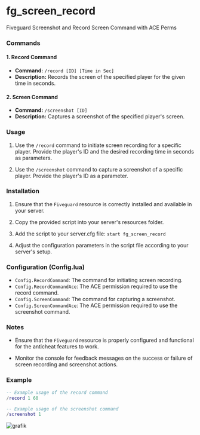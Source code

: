 # fg_screen_record
Fiveguard Screenshot and Record Screen Command with ACE Perms

### Commands

#### 1. Record Command

- **Command:** `/record [ID] [Time in Sec]`
- **Description:** Records the screen of the specified player for the given time in seconds.

#### 2. Screen Command

- **Command:** `/screenshot [ID]`
- **Description:** Captures a screenshot of the specified player's screen.

### Usage

1. Use the `/record` command to initiate screen recording for a specific player. Provide the player's ID and the desired recording time in seconds as parameters.

2. Use the `/screenshot` command to capture a screenshot of a specific player. Provide the player's ID as a parameter.

### Installation

1. Ensure that the `Fiveguard` resource is correctly installed and available in your server.

2. Copy the provided script into your server's resources folder.

3. Add the script to your server.cfg file: `start fg_screen_record`

4. Adjust the configuration parameters in the script file according to your server's setup.

### Configuration (Config.lua)

- `Config.RecordCommand`: The command for initiating screen recording.
- `Config.RecordCommandAce`: The ACE permission required to use the record command.
- `Config.ScreenCommand`: The command for capturing a screenshot.
- `Config.ScreenCommandAce`: The ACE permission required to use the screenshot command.

### Notes

- Ensure that the `Fiveguard` resource is properly configured and functional for the anticheat features to work.

- Monitor the console for feedback messages on the success or failure of screen recording and screenshot actions.

### Example

```lua
-- Example usage of the record command
/record 1 60

-- Example usage of the screenshot command
/screenshot 1
```
![grafik](https://github.com/UnrealMexd0x/fg_screen_record/assets/118627448/df99818b-626e-4216-85e5-211789738813)
